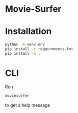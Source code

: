 Movie-Surfer
==============================

# Installation

```bash
python -m venv env
pip install -r requirements.txt
pip install -e .
```

# CLI

Run 
```bash
moviesurfer
```
to get a help message 